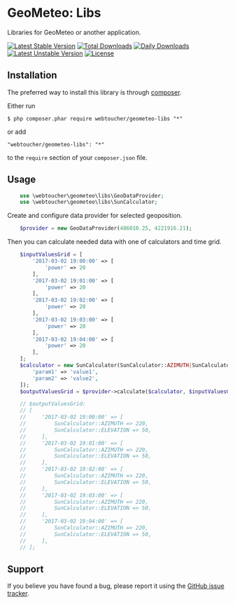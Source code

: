 # GeoMeteo: Libs
Libraries for GeoMeteo or another application.

[![Latest Stable Version](https://poser.pugx.org/webtoucher/geometeo-libs/v/stable)](https://packagist.org/packages/webtoucher/geometeo-libs)
[![Total Downloads](https://poser.pugx.org/webtoucher/geometeo-libs/downloads)](https://packagist.org/packages/webtoucher/geometeo-libs)
[![Daily Downloads](https://poser.pugx.org/webtoucher/geometeo-libs/d/daily)](https://packagist.org/packages/webtoucher/geometeo-libs)
[![Latest Unstable Version](https://poser.pugx.org/webtoucher/geometeo-libs/v/unstable)](https://packagist.org/packages/webtoucher/geometeo-libs)
[![License](https://poser.pugx.org/webtoucher/geometeo-libs/license)](https://packagist.org/packages/webtoucher/geometeo-libs)

## Installation

The preferred way to install this library is through [composer](http://getcomposer.org/download/).

Either run

```
$ php composer.phar require webtoucher/geometeo-libs "*"
```

or add

```
"webtoucher/geometeo-libs": "*"
```

to the ```require``` section of your `composer.json` file.

## Usage

```php
    use \webtoucher\geometeo\libs\GeoDataProvider;
    use \webtoucher\geometeo\libs\SunCalculator;
```

Create and configure data provider for selected geoposition.

```php
    $provider = new GeoDataProvider(486010.25, 4221916.21);
```

Then you can calculate needed data with one of calculators and time grid.

```php
    $inputValuesGrid = [
        '2017-03-02 19:00:00' => [
            'power' => 20
        ],
        '2017-03-02 19:01:00' => [
            'power' => 20
        ],
        '2017-03-02 19:02:00' => [
            'power' => 20
        ],
        '2017-03-02 19:03:00' => [
            'power' => 20
        ],
        '2017-03-02 19:04:00' => [
            'power' => 20
        ],
    ];
    $calculator = new SunCalculator(SunCalculator::AZIMUTH|SunCalculator::ELEVATION, [
        'param1' => 'value1',
        'param2' => 'value2',
    ]);
    $outputValuesGrid = $provider->calculate($calculator, $inputValuesGrid);

    // $outputValuesGrid:
    // [
    //     '2017-03-02 19:00:00' => [
    //         SunCalculator::AZIMUTH => 220,
    //         SunCalculator::ELEVATION => 50,
    //     ],
    //     '2017-03-02 19:01:00' => [
    //         SunCalculator::AZIMUTH => 220,
    //         SunCalculator::ELEVATION => 50,
    //     ],
    //     '2017-03-02 19:02:00' => [
    //         SunCalculator::AZIMUTH => 220,
    //         SunCalculator::ELEVATION => 50,
    //     ],
    //     '2017-03-02 19:03:00' => [
    //         SunCalculator::AZIMUTH => 220,
    //         SunCalculator::ELEVATION => 50,
    //     ],
    //     '2017-03-02 19:04:00' => [
    //         SunCalculator::AZIMUTH => 220,
    //         SunCalculator::ELEVATION => 50,
    //     ],
    // ];
```

## Support

If you believe you have found a bug, please report it using the [GitHub issue tracker](https://github.com/webtoucher/geometeo-libs/issues).